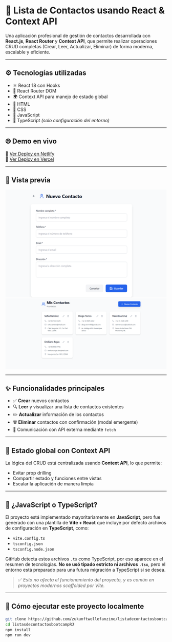 # 📒 Lista de Contactos usando React & Context API

Una aplicación profesional de gestión de contactos desarrollada con **React.js**, **React Router** y **Context API**, que permite realizar operaciones CRUD completas (Crear, Leer, Actualizar, Eliminar) de forma moderna, escalable y eficiente.

---

## ⚙️ Tecnologías utilizadas

- ⚛️ React 18 con Hooks
- 🎯 React Router DOM
- 🌍 Context API para manejo de estado global
- 🧪 HTML
- 🎨 CSS
- 🧠 JavaScript
- 🧩 TypeScript *(solo configuración del entorno)*

---

## 🌐 Demo en vivo

🔗 [Ver Deploy en Netlify](https://listasdecontactosbootcamprj.netlify.app/)  
🔗 [Ver Deploy en Vercel](https://listadecontactosbootcamp-lskt.vercel.app/)

---

## 📸 Vista previa

![Vista previa 1](https://github.com/PatsyBarcena/listasdecontactosbootcampRJ/blob/main/listadecontactosvistaprevia1.png)  
![Vista previa 2](https://github.com/PatsyBarcena/listasdecontactosbootcampRJ/blob/main/listadecontactosvistaprevia2.png)

---

## ✨ Funcionalidades principales

- ✅ **Crear** nuevos contactos
- 🔍 **Leer** y visualizar una lista de contactos existentes
- ✏️ **Actualizar** información de los contactos
- 🗑️ **Eliminar** contactos con confirmación (modal emergente)
- 🔄 Comunicación con API externa mediante `fetch`

---

## 🧠 Estado global con Context API

La lógica del CRUD está centralizada usando **Context API**, lo que permite:

- Evitar prop drilling
- Compartir estado y funciones entre vistas
- Escalar la aplicación de manera limpia

---

## 📘 ¿JavaScript o TypeScript?

El proyecto está implementado mayoritariamente en **JavaScript**, pero fue generado con una plantilla de **Vite + React** que incluye por defecto archivos de configuración en **TypeScript**, como:

- `vite.config.ts`
- `tsconfig.json`
- `tsconfig.node.json`

GitHub detecta estos archivos `.ts` como TypeScript, por eso aparece en el resumen de tecnologías. **No se usó tipado estricto ni archivos `.tsx`**, pero el entorno está preparado para una futura migración a TypeScript si se desea.

> ✅ *Esto no afecta el funcionamiento del proyecto, y es común en proyectos modernos scaffolded por Vite.*

---

## 🚀 Cómo ejecutar este proyecto localmente

```bash
git clone https://github.com/zukunftwellefanzine/listadecontactosbootcamp
cd listasdecontactosbootcampRJ
npm install
npm run dev
